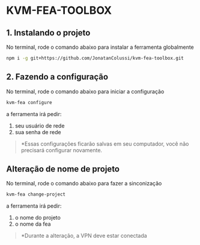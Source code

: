 # KVM-FEA-TOOLBOX

## 1. Instalando o projeto

No terminal, rode o comando abaixo para instalar a ferramenta globalmente

```bash
npm i -g git+https://github.com/JonatanColussi/kvm-fea-toolbox.git
```

## 2. Fazendo a configuração

No terminal, rode o comando abaixo para iniciar a configuração

```bash
kvm-fea configure
```

a ferramenta irá pedir:

1. seu usuário de rede
2. sua senha de rede

> *Essas configurações ficarão salvas em seu computador, você não precisará configurar novamente.

## Alteração de nome de projeto

No terminal, rode o comando abaixo para fazer a sinconização

```bash
kvm-fea change-project
```

a ferramenta irá pedir:

1. o nome do projeto
2. o nome da fea

> *Durante a alteração, a VPN deve estar conectada